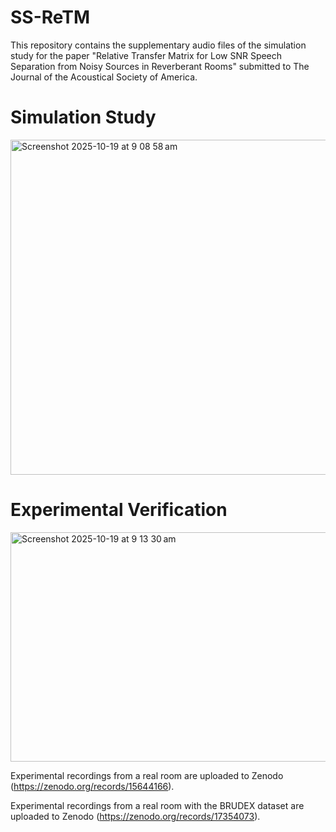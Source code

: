 # SS-ReTM 

This repository contains the supplementary audio files of the simulation study for the paper "Relative Transfer Matrix for Low SNR Speech Separation from Noisy Sources in
Reverberant Rooms" submitted to The Journal of the Acoustical Society of America.

# Simulation Study

<img width="532" height="536" alt="Screenshot 2025-10-19 at 9 08 58 am" src="https://github.com/user-attachments/assets/872d075c-e16b-486f-b4a2-9b84bc00e34f" />


# Experimental Verification

<img width="528" height="367" alt="Screenshot 2025-10-19 at 9 13 30 am" src="https://github.com/user-attachments/assets/cd5bbf4f-5f08-43c8-a40b-7bebf3d956b6" />


Experimental recordings from a real room are uploaded to Zenodo (https://zenodo.org/records/15644166).

Experimental recordings from a real room with the BRUDEX dataset are uploaded to Zenodo (https://zenodo.org/records/17354073).

